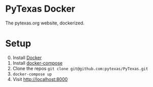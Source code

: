 # PyTexas Docker

The pytexas.org website, dockerized.

# Setup

0. Install [Docker](https://docs.docker.com/install/)
0. Install [docker-compose](https://docs.docker.com/compose/install/)
0. Clone the repos `git clone git@github.com:pytexas/PyTexas.git`
0. `docker-compose up`
0. Visit <http://localhost:8000>

